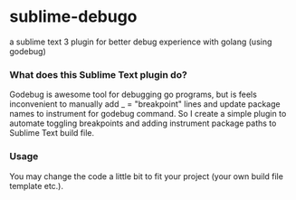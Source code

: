 # sublime-debugo
a sublime text 3 plugin for better debug experience with golang (using godebug)

### What does this Sublime Text plugin do?
Godebug is awesome tool for debugging go programs, but is feels inconvenient to manually add _ = "breakpoint" lines and update package names to instrument for godebug command. So I create a simple plugin to automate toggling breakpoints and adding instrument package paths to Sublime Text build file.

### Usage
You may change the code a little bit to fit your project (your own build file template etc.).
